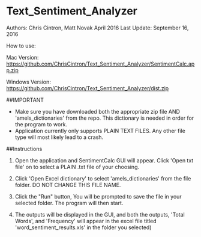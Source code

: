 # Text_Sentiment_Analyzer

Authors: Chris Cintron, Matt Novak
April 2016
Last Update: September 16, 2016

How to use:

Mac Version: https://github.com/ChrisCintron/Text_Sentiment_Analyzer/SentimentCalc.app.zip

Windows Version: https://github.com/ChrisCintron/Text_Sentiment_Analyzer/dist.zip

##IMPORTANT
- Make sure you have downloaded both the appropriate zip file AND 'amels_dictionaries' from the repo. This dictionary is needed in order for the program to work.
- Application currently only supports PLAIN TEXT FILES. Any other file type will most likely lead to a crash.


##Instructions

1. Open the application and SentimentCalc GUI will appear. Click 'Open txt file' on to select a PLAIN .txt file of your choosing.

2. Click 'Open Excel dictionary' to select 'amels_dictionaries' from the file folder. DO NOT CHANGE THIS FILE NAME.

3. Click the "Run" button, You will be prompted to save the file in your selected folder. The program will then start.

4. The outputs will be displayed in the GUI, and both the outputs, 'Total Words', and 'Frequency' will appear in the excel file titled 'word_sentiment_results.xls' in the folder you selected)




